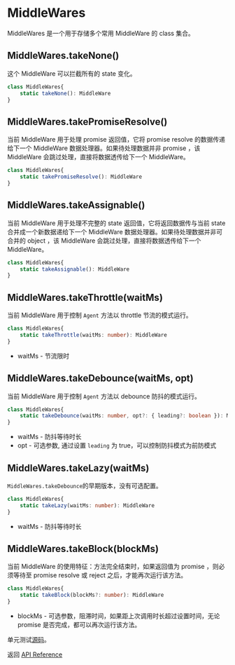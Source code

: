 # MiddleWares

MiddleWares 是一个用于存储多个常用 MiddleWare 的 class 集合。

## MiddleWares.takeNone()

这个 MiddleWare 可以拦截所有的 state 变化。 

```typescript
class MiddleWares{
    static takeNone(): MiddleWare
}
```

## MiddleWares.takePromiseResolve()

当前 MiddleWare 用于处理 promise 返回值，它将 promise resolve 的数据传递给下一个 MiddleWare 数据处理器。如果待处理数据并非 promise ，该 MiddleWare 会跳过处理，直接将数据透传给下一个 MiddleWare。

```typescript
class MiddleWares{
    static takePromiseResolve(): MiddleWare
}
```

## MiddleWares.takeAssignable()

当前 MiddleWare 用于处理不完整的 state 返回值，它将返回数据传与当前 state 合并成一个新数据递给下一个 MiddleWare 数据处理器。如果待处理数据并非可合并的 object ，该 MiddleWare 会跳过处理，直接将数据透传给下一个 MiddleWare。

```typescript
class MiddleWares{
    static takeAssignable(): MiddleWare
}
```

## MiddleWares.takeThrottle(waitMs)

当前 MiddleWare 用于控制 `Agent` 方法以 throttle 节流的模式运行。 

```typescript
class MiddleWares{
    static takeThrottle(waitMs: number): MiddleWare
}
```

* waitMs - 节流限时
  
## MiddleWares.takeDebounce(waitMs, opt)

当前 MiddleWare 用于控制 `Agent` 方法以 debounce 防抖的模式运行。

```typescript
class MiddleWares{
    static takeDebounce(waitMs: number, opt?: { leading?: boolean }): MiddleWare
}
```
* waitMs - 防抖等待时长
* opt - 可选参数, 通过设置 `leading` 为 true，可以控制防抖模式为前防模式

## MiddleWares.takeLazy(waitMs)

`MiddleWares.takeDebounce`的早期版本，没有可选配置。
```typescript
class MiddleWares{
    static takeLazy(waitMs: number): MiddleWare
}
```
* waitMs - 防抖等待时长

## MiddleWares.takeBlock(blockMs)

当前 MiddleWare 的使用特征：方法完全结束时，如果返回值为 promise ，则必须等待至 promise resolve 或 reject 之后，才能再次运行该方法。

```typescript
class MiddleWares{
    static takeBlock(blockMs?: number): MiddleWare
}
```
* blockMs - 可选参数，阻滞时间，如果距上次调用时长超过设置时间，无论 promise 是否完成，都可以再次运行该方法。  

单元测试[源码](https://github.com/filefoxper/agent-reducer/blob/master/test/zh/api/middleWares.spec.ts)。

返回 [API Reference](https://github.com/filefoxper/agent-reducer/blob/master/documents/zh/api/index.md)